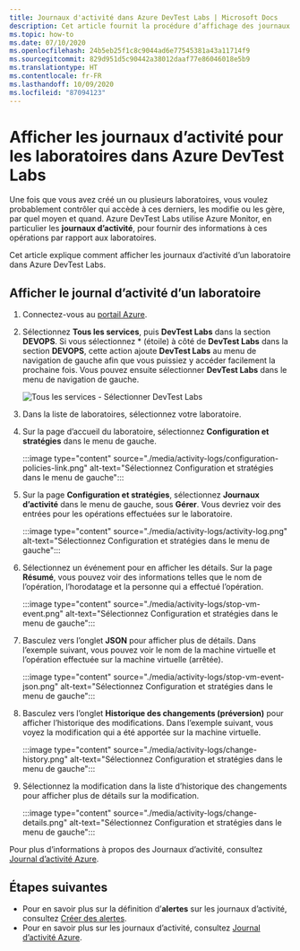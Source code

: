 ```yaml
---
title: Journaux d'activité dans Azure DevTest Labs | Microsoft Docs
description: Cet article fournit la procédure d’affichage des journaux d’activité pour Azure DevTest Labs.
ms.topic: how-to
ms.date: 07/10/2020
ms.openlocfilehash: 24b5eb25f1c8c9044ad6e77545381a43a11714f9
ms.sourcegitcommit: 829d951d5c90442a38012daaf77e86046018e5b9
ms.translationtype: HT
ms.contentlocale: fr-FR
ms.lasthandoff: 10/09/2020
ms.locfileid: "87094123"
---
```

# <a name="view-activity-logs-for-labs-in-azure-devtest-labs"></a>Afficher les journaux d’activité pour les laboratoires dans Azure DevTest Labs 
Une fois que vous avez créé un ou plusieurs laboratoires, vous voulez probablement contrôler qui accède à ces derniers, les modifie ou les gère, par quel moyen et quand. Azure DevTest Labs utilise Azure Monitor, en particulier les **journaux d’activité**, pour fournir des informations à ces opérations par rapport aux laboratoires. 

Cet article explique comment afficher les journaux d’activité d’un laboratoire dans Azure DevTest Labs.

## <a name="view-activity-log-for-a-lab"></a>Afficher le journal d’activité d’un laboratoire

1. Connectez-vous au [portail Azure](https://portal.azure.com).
1. Sélectionnez **Tous les services**, puis **DevTest Labs** dans la section **DEVOPS**. Si vous sélectionnez * (étoile) à côté de **DevTest Labs** dans la section **DEVOPS**, cette action ajoute **DevTest Labs** au menu de navigation de gauche afin que vous puissiez y accéder facilement la prochaine fois. Vous pouvez ensuite sélectionner **DevTest Labs** dans le menu de navigation de gauche.

    ![Tous les services - Sélectionner DevTest Labs](./media/devtest-lab-create-lab/all-services-select.png)
1. Dans la liste de laboratoires, sélectionnez votre laboratoire.
1. Sur la page d’accueil du laboratoire, sélectionnez **Configuration et stratégies** dans le menu de gauche. 

    :::image type="content" source="./media/activity-logs/configuration-policies-link.png" alt-text="Sélectionnez Configuration et stratégies dans le menu de gauche":::
1. Sur la page **Configuration et stratégies**, sélectionnez **Journaux d’activité** dans le menu de gauche, sous **Gérer**. Vous devriez voir des entrées pour les opérations effectuées sur le laboratoire. 

    :::image type="content" source="./media/activity-logs/activity-log.png" alt-text="Sélectionnez Configuration et stratégies dans le menu de gauche":::    
1. Sélectionnez un événement pour en afficher les détails. Sur la page **Résumé**, vous pouvez voir des informations telles que le nom de l’opération, l’horodatage et la personne qui a effectué l’opération. 
    
    :::image type="content" source="./media/activity-logs/stop-vm-event.png" alt-text="Sélectionnez Configuration et stratégies dans le menu de gauche":::        
1. Basculez vers l’onglet **JSON** pour afficher plus de détails. Dans l’exemple suivant, vous pouvez voir le nom de la machine virtuelle et l’opération effectuée sur la machine virtuelle (arrêtée).

    :::image type="content" source="./media/activity-logs/stop-vm-event-json.png" alt-text="Sélectionnez Configuration et stratégies dans le menu de gauche":::           
1. Basculez vers l’onglet **Historique des changements (préversion)** pour afficher l’historique des modifications. Dans l’exemple suivant, vous voyez la modification qui a été apportée sur la machine virtuelle. 

    :::image type="content" source="./media/activity-logs/change-history.png" alt-text="Sélectionnez Configuration et stratégies dans le menu de gauche":::             
1. Sélectionnez la modification dans la liste d’historique des changements pour afficher plus de détails sur la modification. 

    :::image type="content" source="./media/activity-logs/change-details.png" alt-text="Sélectionnez Configuration et stratégies dans le menu de gauche":::             

Pour plus d’informations à propos des Journaux d’activité, consultez [Journal d’activité Azure](../azure-monitor/platform/activity-log.md).

## <a name="next-steps"></a>Étapes suivantes

- Pour en savoir plus sur la définition d’**alertes** sur les journaux d’activité, consultez [Créer des alertes](create-alerts.md).
- Pour en savoir plus sur les journaux d’activité, consultez [Journal d’activité Azure](../azure-monitor/platform/activity-log.md).

